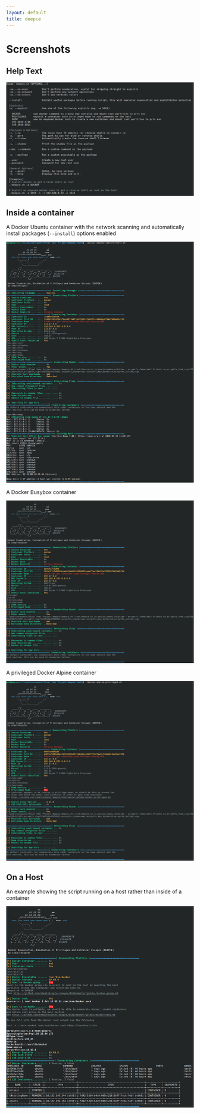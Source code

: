 ```yaml
---
layout: default
title: deepce
---
```


# Screenshots

## Help Text
![help](images/help.png "Help")

## Inside a container
A Docker Ubuntu container with the network scanning and automatically install packages (`--install`) options enabled

![install](images/ubuntu-install-tools.png "Install")

A Docker Busybox container

![busybox](images/busybox.png "Busybox")

A privileged Docker Alpine container

![alpine-privileged](images/alpine-privileged.png "alpine-privileged")

## On a Host

An example showing the script running on a host rather than inside of a container

![screenshot4](images/host.png "Screenshot 4")
